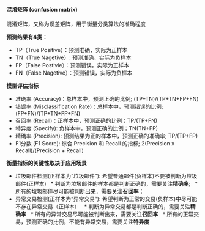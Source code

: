 
#### 混淆矩阵 (confusion matrix)


混淆矩阵，又称为误差矩阵，用于衡量分类算法的准确程度
 

**预测结果有4类：**

* TP（True Positive）：预测准确，实际为正样本
* TN（True Nagetive）: 预测准确，实际为负样本
* FP（False Postivie）：预测错误，实际为正样本
* FN（False Nagetive）：预测错误，实际为负样本 
  

**模型评估指标**  

* 准确率 (Accuracy)：总样本中，预测正确的比例; (TP+TN)/(TP+TN+FP+FN)
* 错误率 (Misclassification Rate)：总样本中，预测错误的比例; (FP+FN)/(TP+TN+FP+FN)
* 召回率 (Recall)：正样本中，预测正确的比例；TP/(TP+FN)
* 特异度 (Specify): 负样本中，预测正确的比例；TN(TN+FP)
* 精确率 (Precision): 预测结果为正的样本中，预测正确的准确率; TP/(TP+FP)
* F1分数 (F1 Score): 综合 Precision 和 Recall 的指标; 2(Precision x Recall)/(Precision + Recall)  

**衡量指标的关键性取决于应用场景** 

* 垃圾邮件检测(正样本为“垃圾邮件”): 希望普通邮件(负样本)不要被判断为垃圾邮件(正样本)
  * 判断为垃圾邮件的样本都是判断正确的，需要关注**精确率**;
  * 所有的垃圾邮件尽可能被判断出来，需要关注**召回率**；
* 异常交易检测(正样本为“异常交易”): 希望判断为正常的交易(负样本)中尽可能不存在异常交易（正样本）
  * 判断为异常交易都是判断正确的，需要关注**精确率**
  * 所有的异常交易尽可能被判断出来，需要关注**召回率**
  * 所有的正常交易，预测正确的比例，不能有异常交易，需要关注**特异度**